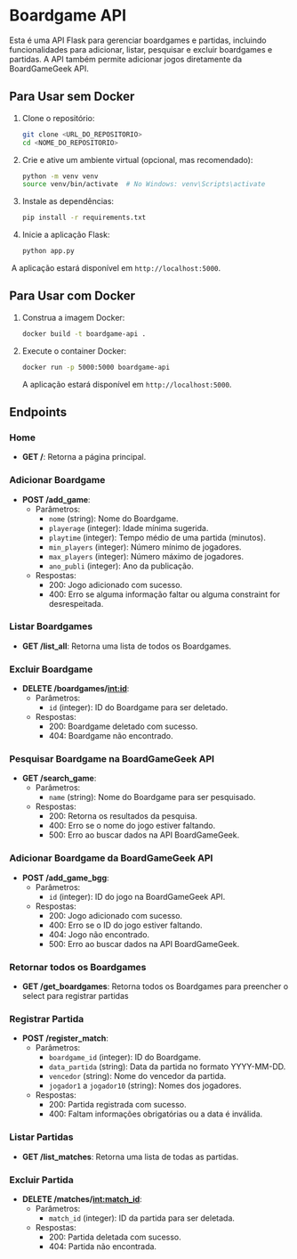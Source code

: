 # Boardgame API

Esta é uma API Flask para gerenciar boardgames e partidas, incluindo funcionalidades para adicionar, listar, pesquisar e excluir boardgames e partidas. A API também permite adicionar jogos diretamente da BoardGameGeek API.

## Para Usar sem Docker

1. Clone o repositório:
    ```bash
    git clone <URL_DO_REPOSITORIO>
    cd <NOME_DO_REPOSITORIO>
    ```

2. Crie e ative um ambiente virtual (opcional, mas recomendado):
    ```bash
    python -m venv venv
    source venv/bin/activate  # No Windows: venv\Scripts\activate
    ```

3. Instale as dependências:

    ```bash
    pip install -r requirements.txt
    ```

4. Inicie a aplicação Flask:

    ```bash
    python app.py
    ```

​    A aplicação estará disponível em `http://localhost:5000`.

## Para Usar com Docker

1. Construa a imagem Docker:
    ```bash
    docker build -t boardgame-api .
    ```

2. Execute o container Docker:
    ```bash
    docker run -p 5000:5000 boardgame-api
    ```
   A aplicação estará disponível em `http://localhost:5000`.

## Endpoints

### Home
- **GET /**: Retorna a página principal.

### Adicionar Boardgame
- **POST /add_game**:
    - Parâmetros:
      - `nome` (string): Nome do Boardgame.
      - `playerage` (integer): Idade mínima sugerida.
      - `playtime` (integer): Tempo médio de uma partida (minutos).
      - `min_players` (integer): Número mínimo de jogadores.
      - `max_players` (integer): Número máximo de jogadores.
      - `ano_publi` (integer): Ano da publicação.
    - Respostas:
      - 200: Jogo adicionado com sucesso.
      - 400: Erro se alguma informação faltar ou alguma constraint for desrespeitada.

### Listar Boardgames
- **GET /list_all**: Retorna uma lista de todos os Boardgames.

### Excluir Boardgame
- **DELETE /boardgames/<int:id>**:
    - Parâmetros:
      - `id` (integer): ID do Boardgame para ser deletado.
    - Respostas:
      - 200: Boardgame deletado com sucesso.
      - 404: Boardgame não encontrado.

### Pesquisar Boardgame na BoardGameGeek API
- **GET /search_game**:
    - Parâmetros:
      - `name` (string): Nome do Boardgame para ser pesquisado.
    - Respostas:
      - 200: Retorna os resultados da pesquisa.
      - 400: Erro se o nome do jogo estiver faltando.
      - 500: Erro ao buscar dados na API BoardGameGeek.

### Adicionar Boardgame da BoardGameGeek API
- **POST /add_game_bgg**:
    - Parâmetros:
      - `id` (integer): ID do jogo na BoardGameGeek API.
    - Respostas:
      - 200: Jogo adicionado com sucesso.
      - 400: Erro se o ID do jogo estiver faltando.
      - 404: Jogo não encontrado.
      - 500: Erro ao buscar dados na API BoardGameGeek.

### Retornar todos os Boardgames
- **GET /get_boardgames**: Retorna todos os Boardgames para preencher o select para registrar partidas

### Registrar Partida
- **POST /register_match**:
    - Parâmetros:
      - `boardgame_id` (integer): ID do Boardgame.
      - `data_partida` (string): Data da partida no formato YYYY-MM-DD.
      - `vencedor` (string): Nome do vencedor da partida.
      - `jogador1` a `jogador10` (string): Nomes dos jogadores.
    - Respostas:
      - 200: Partida registrada com sucesso.
      - 400: Faltam informações obrigatórias ou a data é inválida.

### Listar Partidas
- **GET /list_matches**: Retorna uma lista de todas as partidas.

### Excluir Partida
- **DELETE /matches/<int:match_id>**:
    - Parâmetros:
      - `match_id` (integer): ID da partida para ser deletada.
    - Respostas:
      - 200: Partida deletada com sucesso.
      - 404: Partida não encontrada.
